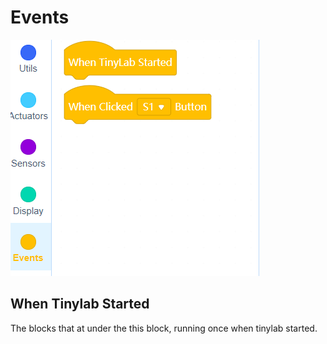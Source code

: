 # Events


![event blocks image](../../_assets/events_blocks.PNG)

## When Tinylab Started

The blocks that at under the this block, running once when tinylab started.



